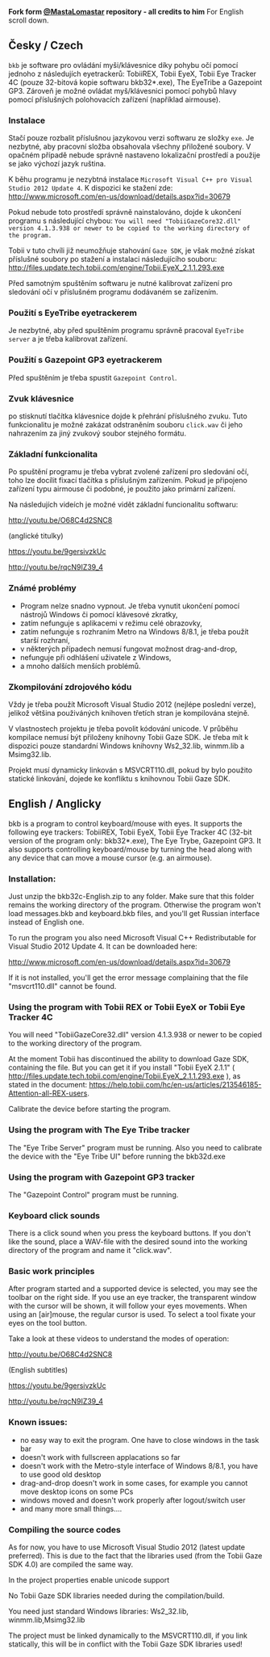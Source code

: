 **Fork form [@MastaLomastar](https://github.com/MastaLomaster/bkb) repository - all credits to him** For English scroll down.

## Česky / Czech

`bkb` je software pro ovládání myši/klávesnice díky pohybu očí pomocí jednoho z následujích eyetrackerů: TobiiREX, Tobii EyeX, Tobii Eye Tracker 4C (pouze 32-bitová kopie softwaru bkb32*.exe), The EyeTribe a Gazepoint GP3. Zároveň je možné ovládat myš/klávesnici pomocí pohybů hlavy pomocí příslušných polohovacích zařízení (například airmouse).

### Instalace

Stačí pouze rozbalit příslušnou jazykovou verzi softwaru ze složky `exe`. Je nezbytné, aby pracovní složba obsahovala všechny přiložené soubory. V opačném případě nebude správně nastaveno lokalizační prostředí a použije se jako výchozí jazyk ruština.

K běhu programu je nezybtná instalace `Microsoft Visual C++ pro Visual Studio 2012 Update 4`. K dispozici ke stažení zde: http://www.microsoft.com/en-us/download/details.aspx?id=30679

Pokud nebude toto prostředí správně nainstalováno, dojde k ukončení programu s následující chybou: `You will need "TobiiGazeCore32.dll" version 4.1.3.938 or newer to be copied to the working directory of the program.`

Tobii v tuto chvíli již neumožňuje stahování `Gaze SDK`, je však možné získat příslušné soubory po stažení a instalaci následujícího souboru: http://files.update.tech.tobii.com/engine/Tobii.EyeX_2.1.1.293.exe

Před samotným spuštěním softwaru je nutné kalibrovat zařízení pro sledování očí v příslušném programu dodávaném se zařízením.

### Použití s EyeTribe eyetrackerem

Je nezbytné, aby před spuštěním programu správně pracoval `EyeTribe server` a je třeba kalibrovat zařízení.

### Použití s Gazepoint GP3 eyetrackerem

Před spuštěním je třeba spustit `Gazepoint Control`.

### Zvuk klávesnice

po stisknutí tlačítka klávesnice dojde k přehrání příslušného zvuku. Tuto funkcionalitu je možné zakázat odstraněním souboru `click.wav` či jeho nahrazením za jiný zvukový soubor stejného formátu.

### Základní funkcionalita

Po spuštění programu je třeba vybrat zvolené zařízení pro sledování očí, toho lze docílit fixací tlačítka s příslušným zařízením. Pokud je připojeno zařízení typu airmouse či podobné, je použito jako primární zařízení.

Na následujích videích je možné vidět základní funcionalitu softwaru:

http://youtu.be/O68C4d2SNC8

(anglické titulky)

https://youtu.be/9gersivzkUc

http://youtu.be/rqcN9IZ39_4

### Známé problémy

* Program nelze snadno vypnout. Je třeba vynutit ukončení pomocí nástrojů Windows či pomocí klávesové zkratky,
* zatím nefunguje s aplikacemi v režimu celé obrazovky,
* zatím nefunguje s rozhraním Metro na Windows 8/8.1, je třeba použít starší rozhraní,
* v některých případech nemusí fungovat možnost drag-and-drop,
* nefunguje při odhlášení uživatele z Windows,
* a mnoho dalších menších problémů.

### Zkompilování zdrojového kódu

Vždy je třeba použít Microsoft Visual Studio 2012 (nejlépe poslední verze), jelikož většina použiváných knihoven třetích stran je kompilována stejně.

V vlastnostech projektu je třeba povolit kódování unicode. V průběhu kompilace nemusí být přiloženy knihovny Tobii Gaze SDK. Je třeba mít k dispozici pouze standardní Windows knihovny Ws2_32.lib, winmm.lib a Msimg32.lib.

Projekt musí dynamicky linkován s MSVCRT110.dll, pokud by bylo použito statické linkování, dojede ke konfliktu s knihovnou Tobii Gaze SDK.

## English / Anglicky

bkb is a program to control keyboard/mouse with eyes. It supports the following eye trackers: TobiiREX, Tobii EyeX, Tobii Eye Tracker 4C (32-bit version of the program only: bkb32*.exe), The Eye Trybe, Gazepoint GP3. It also supports controlling keyboard/mouse by turning the head along with any device that can move a mouse cursor (e.g. an airmouse).

### Installation:
Just unzip the bkb32c-English.zip to any folder. Make sure that this folder remains the working  directory of the program. Otherwise the program won't load messages.bkb and keyboard.bkb files,  and you'll get Russian interface instead of English one.

To run the program you also need Microsoft Visual C++ Redistributable for Visual Studio 2012 Update 4. It can be downloaded here:

http://www.microsoft.com/en-us/download/details.aspx?id=30679

If it is not installed, you'll get the error message complaining that the file "msvcrt110.dll"  cannot be found.

### Using the program with Tobii REX or Tobii EyeX or Tobii Eye Tracker 4C

You will need "TobiiGazeCore32.dll" version 4.1.3.938 or newer to be copied to the working directory of the program. 

At the moment Tobii has discontinued the ability to download Gaze SDK, containing the file. But you can get it if you install "Tobii EyeX 2.1.1" ( http://files.update.tech.tobii.com/engine/Tobii.EyeX_2.1.1.293.exe ), as 
stated in the document: https://help.tobii.com/hc/en-us/articles/213546185-Attention-all-REX-users.

Calibrate the device before starting the program.

### Using the program with The Eye Tribe tracker

The "Eye Tribe Server" program must be running. Also you need to calibrate the device with the "Eye Tribe UI" before running  the bkb32d.exe

### Using the program with Gazepoint GP3 tracker

The "Gazepoint Control" program must be running.

### Keyboard click sounds
There is a click sound when you press the keyboard buttons. If you don't like the sound, place a WAV-file with the desired sound into the working directory of the program and name it "click.wav".

### Basic work principles
After program started and a supported device is selected, you may see the toolbar on the right side. If you use an eye tracker, the transparent window with the cursor will be shown, it will follow your eyes movements. When using an [air]mouse, the regular cursor is used. To select a tool fixate your eyes on the tool button.

Take a look at these videos to understand the modes of operation:

http://youtu.be/O68C4d2SNC8

(English subtitles)

https://youtu.be/9gersivzkUc

http://youtu.be/rqcN9IZ39_4

### Known issues:
- no easy way to exit the program. One have to close windows in the task bar
- doesn't work with fullscreen applacations so far
- doesn't work with the Metro-style interface of Windows 8/8.1, you have to use good old desktop
- drag-and-drop doesn't work in some cases, for example you cannot move desktop icons on some PCs
- windows moved and doesn't work properly after logout/switch user
- and many more small things....

### Compiling the source codes
As for now, you have to use Microsoft Visual Studio 2012 (latest update preferred). This is due to the fact that the libraries used (from the Tobii Gaze SDK 4.0) are compiled the same way.

In the project properties enable unicode support

No Tobii Gaze SDK libraries needed during the compilation/build. 

You need just standard Windows libraries: Ws2_32.lib, winmm.lib,Msimg32.lib

The project must be linked dynamically to the MSVCRT110.dll, if you link statically, this will be in conflict with the Tobii Gaze SDK libraries used!
